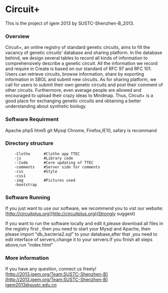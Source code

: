 Circuit+
=======
This is the project of igem 2013 by SUSTC-Shenzhen-B_2013.

### Overview

Circuit+, an online registry of standard genetic circuits, aims to fill the vacancy of genetic circuits’ database and sharing platform. In the database behind, we design several tables to record all kinds of information to comprehensively describe a genetic circuit. All the information we record and require in Create is based on our standard of RFC 97 and RFC 101. Users can retrieve circuits, browse information, share by exporting information in SBOL and submit new circuits. As for sharing platform, we call for users to submit their own genetic circuits and post their comment of other circuits. Furthermore, even average people are allowed and encouraged to upload their crazy ideas to Mindmap. Thus, Circuit+ is a good place for exchanging genetic circuits and obtaining a better understanding about synthetic biology.

### Software Requirment
Apache
php5
html5
git
Mysql
Chrome, Firefox,IE10, safary is recommand

### Directory structure
		-Clotho      #Clotho app TTEC
		-js          #Library code
		--Code       #Core updating of TTEC
		-comments    #Server side for comments
		-css         #Style
		-css1        
		-img         #Pictures used
		-bootstrap


### Software Running
If you just want to use our software, we recommend you to vist our website:[http://circuitplus.org](http://circuitplus.org)(Strongly suggest)<br/>

If you want to run the software locally and edit it,please download  all files in the registry first , then you need to start your Mysql and Apache,
then please import "db_bacteria2.sql" to your database,after that ,you need to edit interface of servers,change it to your servers.If you finish all steps above,run "index.html"


### More information
If you have any question, connect us freely!<br/>
[http://2013.igem.org/Team:SUSTC-Shenzhen-B](http://2013.igem.org/Team:SUSTC-Shenzhen-B)<br/>
igem2013@sustc.edu.cn
